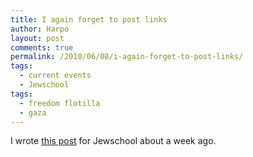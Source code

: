 ```yaml
---
title: I again forget to post links
author: Harpo
layout: post
comments: true
permalink: /2010/06/08/i-again-forget-to-post-links/
tags:
  - current events
  - Jewschool
tags:
  - freedom flotilla
  - gaza
---
```

I wrote <a href="http://jewschool.com/2010/05/31/22962/implications-of-the-gaza-freedom-flotilla-assaultmassacretragedydebacle/" target="_blank">this post</a> for Jewschool about a week ago.